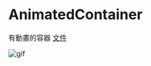 
#  AnimatedContainer
有動畫的容器
[文件](https://api.flutter.dev/flutter/widgets/AnimatedContainer-class.html)


![gif](https://user-images.githubusercontent.com/49594697/127742013-951cc668-4f86-45eb-9c9f-825b29c84d59.gif)
